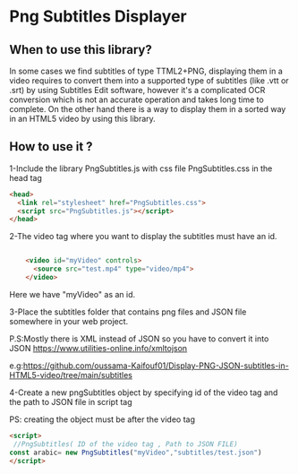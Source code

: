 <h1> Png Subtitles Displayer</h1> 

<h2>When to use this library?</h2>

In some cases we find subtitles of type TTML2+PNG, displaying them in a video requires to convert them into a supported type of subtitles (like .vtt or .srt) by using Subtitles Edit software, however it's a complicated OCR conversion which is not an accurate operation and takes long time to complete. On the other hand there is a way to display them in a sorted way in an HTML5 video by using this library.

<h2>How to use it ?</h2>

1-Include the library PngSubtitles.js with css file PngSubtitles.css in the head tag 
```html
<head>
  <link rel="stylesheet" href="PngSubtitles.css">
  <script src="PngSubtitles.js"></script>
</head>
 ```
2-The video tag where you want to display the subtitles must have an id.
```html

    <video id="myVideo" controls>
      <source src="test.mp4" type="video/mp4">
    </video>
  ```
Here we have "myVideo" as an id.

3-Place the subtitles folder that contains png files and JSON file somewhere in your web project.

P.S:Mostly there is XML instead of JSON so you have to convert it into JSON https://www.utilities-online.info/xmltojson
  
e.g:https://github.com/oussama-Kaifouf01/Display-PNG-JSON-subtitles-in-HTML5-video/tree/main/subtitles

4-Create a new pngSubtitles object by specifying id of the video tag and the path to JSON file in script tag

PS: creating the object must be after the video tag
 ```html
<script>
  //PngSubtitles( ID of the video tag , Path to JSON FILE)
 const arabic= new PngSubtitles("myVideo","subtitles/test.json")
</script>
   ```



